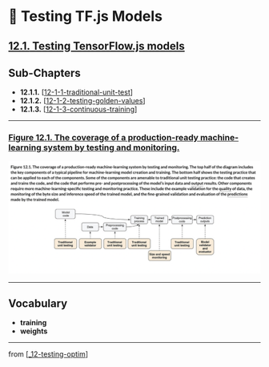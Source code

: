 # 💊 Testing TF.js Models

## [**12.1.** Testing TensorFlow.js models](https://livebook.manning.com/book/deep-learning-with-javascript/chapter-12/2)

## Sub-Chapters

- **12.1.1.** [[12-1-1-traditional-unit-test]]
- **12.1.2.** [[12-1-2-testing-golden-values]]
- **12.1.3.** [[12-1-3-continuous-training]]

---

### [**Figure 12.1.** The coverage of a production-ready machine-learning system by testing and monitoring.](https://livebook.manning.com/book/deep-learning-with-javascript/chapter-12/ch12fig01)

<img src="../../../assets/figures/Figure_12-1.png">

---

## **Vocabulary**

- <b>training</b>
- <b>weights</b>

<link rel="stylesheet" type="text/css" media="all" href="../../../assets/css/custom.css" />

---

from [[_12-testing-optim]]

[//begin]: # "Autogenerated link references for markdown compatibility"
[12-1-1-traditional-unit-test]: 12-1-1-traditional-unit-test.md "💊 Traditional Unit Test"
[12-1-2-testing-golden-values]: 12-1-2-testing-golden-values.md "💊 Testing Golden Values"
[12-1-3-continuous-training]: 12-1-3-continuous-training.md "💊 Cont. Training"
[_12-testing-optim]: ../_12-testing-optim.md "💊 12 TESTING OPTIM"
[//end]: # "Autogenerated link references"
